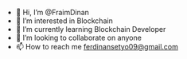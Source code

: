 - 👋 Hi, I’m @FraimDinan
- 👀 I’m interested in Blockchain
- 🌱 I’m currently learning Blockchain Developer
- 💞️ I’m looking to collaborate on anyone
- 📫 How to reach me ferdinansetyo09@gmail.com

<!---
FraimDinan/FraimDinan is a ✨ special ✨ repository because its `README.md` (this file) appears on your GitHub profile.
You can click the Preview link to take a look at your changes.
--->
